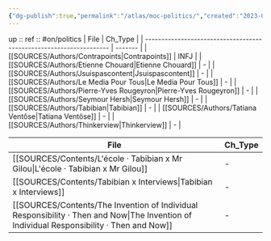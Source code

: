 ```yaml
---
{"dg-publish":true,"permalink":"/atlas/moc-politics/","created":"2023-02-19T16:07:17.175+01:00","updated":"2023-04-08T01:11:45.931+02:00"}
---
```


up :: 
ref :: 
#on/politics 
| File                                                                | Ch_Type |
| ------------------------------------------------------------------- | ------- |
| [[SOURCES/Authors/Contrapoints\|Contrapoints]]                   | INFJ    |
| [[SOURCES/Authors/Etienne Chouard\|Etienne Chouard]]             | \-      |
| [[SOURCES/Authors/Jsuispascontent\|Jsuispascontent]]             | \-      |
| [[SOURCES/Authors/Le Media Pour Tous\|Le Media Pour Tous]]       | \-      |
| [[SOURCES/Authors/Pierre-Yves Rougeyron\|Pierre-Yves Rougeyron]] | \-      |
| [[SOURCES/Authors/Seymour Hersh\|Seymour Hersh]]                 | \-      |
| [[SOURCES/Authors/Tabibian\|Tabibian]]                           | \-      |
| [[SOURCES/Authors/Tatiana Ventôse\|Tatiana Ventôse]]             | \-      |
| [[SOURCES/Authors/Thinkerview\|Thinkerview]]                     | \-      |


| File                                                                                                                                         | Ch_Type |
| -------------------------------------------------------------------------------------------------------------------------------------------- | ------- |
| [[SOURCES/Contents/L'école · Tabibian x Mr Gilou\|L'école · Tabibian x Mr Gilou]]                                                         | \-      |
| [[SOURCES/Contents/Tabibian x Interviews\|Tabibian x Interviews]]                                                                         | \-      |
| [[SOURCES/Contents/The Invention of Individual Responsibility · Then and Now\|The Invention of Individual Responsibility · Then and Now]] | \-      |
